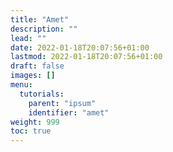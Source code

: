 ```yaml
---
title: "Amet"
description: ""
lead: ""
date: 2022-01-18T20:07:56+01:00
lastmod: 2022-01-18T20:07:56+01:00
draft: false
images: []
menu:
  tutorials:
    parent: "ipsum"
    identifier: "amet"
weight: 999
toc: true
---
```

